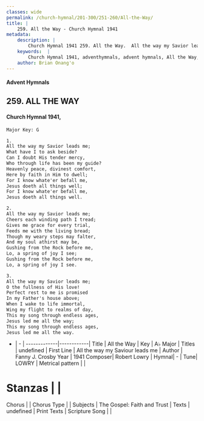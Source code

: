```yaml
---
classes: wide
permalink: /church-hymnal/201-300/251-260/All-the-Way/
title: |
    259. All the Way - Church Hymnal 1941
metadata:
    description: |
        Church Hymnal 1941 259. All the Way.  All the way my Savior leads me; What have I to ask beside? Can I doubt His tender mercy, Who through life has been my guide? Heavenly peace, divinest comfort, Here by faith in Him to dwell; For I know whate'er befall me, Jesus doeth all things well; For I know whate'er befall me, Jesus doeth all things well.  
    keywords:  |
        Church Hymnal 1941, adventhymnals, advent hymnals, All the Way, All the way my Saviour leads me. 
    author: Brian Onang'o
---
```


#### Advent Hymnals
## 259. ALL THE WAY
####  Church Hymnal 1941,

```txt
Major Key: G

1.
All the way my Savior leads me;
What have I to ask beside?
Can I doubt His tender mercy,
Who through life has been my guide?
Heavenly peace, divinest comfort,
Here by faith in Him to dwell;
For I know whate'er befall me,
Jesus doeth all things well;
For I know whate'er befall me,
Jesus doeth all things well.

2.
All the way my Savior leads me;
Cheers each winding path I tread;
Gives me grace for every trial,
Feeds me with the living bread;
Though my weary steps may falter,
And my soul athirst may be,
Gushing from the Rock before me,
Lo, a spring of joy I see;
Gushing from the Rock before me,
Lo, a spring of joy I see.

3.
All the way my Savior leads me;
O the fullness of His love!
Perfect rest to me is promised
In my Father's house above;
When I wake to life immortal,
Wing my flight to realms of day,
This my song through endless ages,
Jesus led me all the way;
This my song through endless ages,
Jesus led me all the way.


```

- |   -  |
-------------|------------|
Title | All the Way |
Key | A♭ Major |
Titles | undefined |
First Line | All the way my Saviour leads me |
Author | Fanny J. Crosby
Year | 1941
Composer| Robert Lowry |
Hymnal|  - |
Tune| LOWRY |
Metrical pattern | |
# Stanzas |  |
Chorus |  |
Chorus Type |  |
Subjects | The Gospel: Faith and Trust |
Texts | undefined |
Print Texts | 
Scripture Song |  |
    
